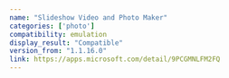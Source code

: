 ```yaml
---
name: "Slideshow Video and Photo Maker"
categories: ['photo']
compatibility: emulation
display_result: "Compatible"
version_from: "1.1.16.0"
link: https://apps.microsoft.com/detail/9PCGMNLFM2FQ
---
```

